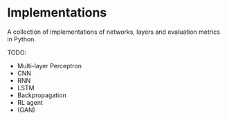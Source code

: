 # Implementations

A collection of implementations of networks, layers and evaluation metrics in Python.

TODO:
- Multi-layer Perceptron
- CNN
- RNN
- LSTM
- Backpropagation
- RL agent
- (GAN)
